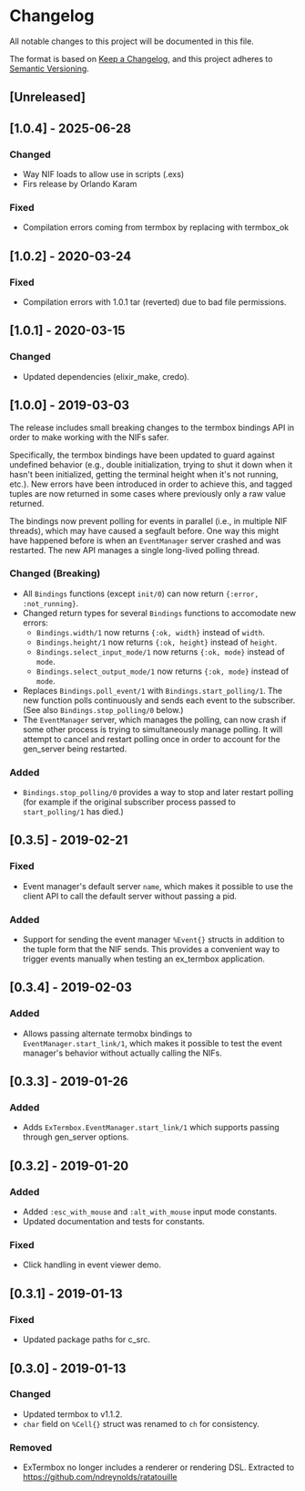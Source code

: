 # Changelog
All notable changes to this project will be documented in this file.

The format is based on [Keep a Changelog](https://keepachangelog.com/en/1.0.0/),
and this project adheres to [Semantic Versioning](https://semver.org/spec/v2.0.0.html).

## [Unreleased]

## [1.0.4] - 2025-06-28
### Changed
  - Way NIF loads to allow use in scripts (.exs)
  - Firs release by Orlando Karam
### Fixed
  - Compilation errors coming from termbox by replacing with termbox_ok

## [1.0.2] - 2020-03-24
### Fixed
- Compilation errors with 1.0.1 tar (reverted) due to bad file permissions.

## [1.0.1] - 2020-03-15
### Changed
- Updated dependencies (elixir_make, credo).

## [1.0.0] - 2019-03-03
The release includes small breaking changes to the termbox bindings API in order
to make working with the NIFs safer.

Specifically, the termbox bindings have been updated to guard against undefined
behavior (e.g., double initialization, trying to shut it down when it hasn't
been initialized, getting the terminal height when it's not running, etc.). New
errors have been introduced in order to achieve this, and tagged tuples are now
returned in some cases where previously only a raw value returned.

The bindings now prevent polling for events in parallel (i.e., in multiple NIF
threads), which may have caused a segfault before. One way this might have
happened before is when an `EventManager` server crashed and was restarted. The
new API manages a single long-lived polling thread.
### Changed (Breaking)
- All `Bindings` functions (except `init/0`) can now return `{:error, :not_running}`.
- Changed return types for several `Bindings` functions to accomodate new errors:
  - `Bindings.width/1` now returns `{:ok, width}` instead of `width`.
  - `Bindings.height/1` now returns `{:ok, height}` instead of `height`.
  - `Bindings.select_input_mode/1` now returns `{:ok, mode}` instead of `mode`.
  - `Bindings.select_output_mode/1` now returns `{:ok, mode}` instead of `mode`.
- Replaces `Bindings.poll_event/1` with `Bindings.start_polling/1`. The new
  function polls continuously and sends each event to the subscriber. (See also
  `Bindings.stop_polling/0` below.)
- The `EventManager` server, which manages the polling, can now crash if some
  other process is trying to simultaneously manage polling. It will attempt to
  cancel and restart polling once in order to account for the gen_server being
  restarted.
### Added
- `Bindings.stop_polling/0` provides a way to stop and later restart polling
  (for example if the original subscriber process passed to `start_polling/1`
  has died.)

## [0.3.5] - 2019-02-21
### Fixed
- Event manager's default server `name`, which makes it possible to use the
  client API to call the default server without passing a pid.
### Added
- Support for sending the event manager `%Event{}` structs in addition to the
  tuple form that the NIF sends. This provides a convenient way to trigger
  events manually when testing an ex_termbox application.

## [0.3.4] - 2019-02-03
### Added
- Allows passing alternate termobx bindings to `EventManager.start_link/1`,
  which makes it possible to test the event manager's behavior without actually
  calling the NIFs.

## [0.3.3] - 2019-01-26
### Added
- Adds `ExTermbox.EventManager.start_link/1` which supports passing through
  gen_server options.

## [0.3.2] - 2019-01-20
### Added
- Added `:esc_with_mouse` and `:alt_with_mouse` input mode constants.
- Updated documentation and tests for constants.
### Fixed
- Click handling in event viewer demo.

## [0.3.1] - 2019-01-13
### Fixed
- Updated package paths for c_src.

## [0.3.0] - 2019-01-13
### Changed
- Updated termbox to v1.1.2.
- `char` field on `%Cell{}` struct was renamed to `ch` for consistency.
### Removed
- ExTermbox no longer includes a renderer or rendering DSL. Extracted to
  https://github.com/ndreynolds/ratatouille
